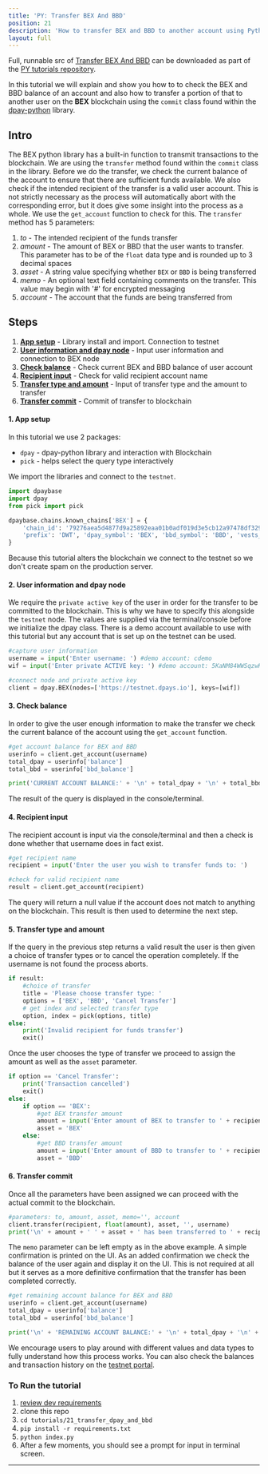 ```yaml
---
title: 'PY: Transfer BEX And BBD'
position: 21
description: 'How to transfer BEX and BBD to another account using Python.'
layout: full
---              
```

<span class="fa-pull-left top-of-tutorial-repo-link"><span class="first-word">Full</span>, runnable src of [Transfer BEX And BBD](https://github.com/dpays/developer-docs-tutorials-py/tree/master/tutorials/21_transfer_dpay_and_bbd) can be downloaded as part of the [PY tutorials repository](https://github.com/dpays/developer-docs-tutorials-py).</span>
<br>



In this tutorial we will explain and show you how to to check the BEX and BBD balance of an account and also how to transfer a portion of that to another user on the **BEX** blockchain using the `commit` class found within the [dpay-python](https://github.com/dpays/dpay-python) library.

## Intro

The BEX python library has a built-in function to transmit transactions to the blockchain. We are using the `transfer` method found within the `commit` class in the library. Before we do the transfer, we check the current balance of the account to ensure that there are sufficient funds available. We also check if the intended recipient of the transfer is a valid user account. This is not strictly necessary as the process will automatically abort with the corresponding error, but it does give some insight into the process as a whole. We use the `get_account` function to check for this. The `transfer` method has 5 parameters:

1.  _to_ - The intended recipient of the funds transfer
1.  _amount_ - The amount of BEX or BBD that the user wants to transfer. This parameter has to be of the `float` data type and is rounded up to 3 decimal spaces
1.  _asset_ - A string value specifying whether `BEX` or `BBD` is being transferred
1.  _memo_ - An optional text field containing comments on the transfer. This value may begin with '#' for encrypted messaging
1.  _account_ - The account that the funds are being transferred from

## Steps

1.  [**App setup**](#setup) - Library install and import. Connection to testnet
1.  [**User information and dpay node**](#userinfo) - Input user information and connection to BEX node
1.  [**Check balance**](#balance) - Check current BEX and BBD balance of user account
1.  [**Recipient input**](#recipient) - Check for valid recipient account name
1.  [**Transfer type and amount**](#amount) - Input of transfer type and the amount to transfer
1.  [**Transfer commit**](#commit) - Commit of transfer to blockchain

#### 1. App setup <a name="setup"></a>

In this tutorial we use 2 packages:

- `dpay` - dpay-python library and interaction with Blockchain
- `pick` - helps select the query type interactively

We import the libraries and connect to the `testnet`.

```python
import dpaybase
import dpay
from pick import pick

dpaybase.chains.known_chains['BEX'] = {
    'chain_id': '79276aea5d4877d9a25892eaa01b0adf019d3e5cb12a97478df3298ccdd01673',
    'prefix': 'DWT', 'dpay_symbol': 'BEX', 'bbd_symbol': 'BBD', 'vests_symbol': 'VESTS'
}
```

Because this tutorial alters the blockchain we connect to the testnet so we don't create spam on the production server.

#### 2. User information and dpay node <a name="userinfo"></a>

We require the `private active key` of the user in order for the transfer to be committed to the blockchain. This is why we have to specify this alongside the `testnet` node. The values are supplied via the terminal/console before we initialize the dpay class. There is a demo account available to use with this tutorial but any account that is set up on the testnet can be used.

```python
#capture user information
username = input('Enter username: ') #demo account: cdemo
wif = input('Enter private ACTIVE key: ') #demo account: 5KaNM84WWSqzwKzY82fXPaUW43idbLnPqf5SfjGxLfw6eV2kAP3

#connect node and private active key
client = dpay.BEX(nodes=['https://testnet.dpays.io'], keys=[wif])
```

#### 3. Check balance <a name="balance"></a>

In order to give the user enough information to make the transfer we check the current balance of the account using the `get_account` function.

```python
#get account balance for BEX and BBD
userinfo = client.get_account(username)
total_dpay = userinfo['balance']
total_bbd = userinfo['bbd_balance']

print('CURRENT ACCOUNT BALANCE:' + '\n' + total_dpay + '\n' + total_bbd + '\n')
```

The result of the query is displayed in the console/terminal.

#### 4. Recipient input <a name="recipient"></a>

The recipient account is input via the console/terminal and then a check is done whether that username does in fact exist.

```python
#get recipient name
recipient = input('Enter the user you wish to transfer funds to: ')

#check for valid recipient name
result = client.get_account(recipient)
```

The query will return a null value if the account does not match to anything on the blockchain. This result is then used to determine the next step.

#### 5. Transfer type and amount <a name="amount"></a>

If the query in the previous step returns a valid result the user is then given a choice of transfer types or to cancel the operation completely. If the username is not found the process aborts.

```python
if result:
    #choice of transfer
    title = 'Please choose transfer type: '
    options = ['BEX', 'BBD', 'Cancel Transfer']
    # get index and selected transfer type
    option, index = pick(options, title)
else:
    print('Invalid recipient for funds transfer')
    exit()
```

Once the user chooses the type of transfer we proceed to assign the amount as well as the `asset` parameter.

```python
if option == 'Cancel Transfer':
    print('Transaction cancelled')
    exit()
else:
    if option == 'BEX':
        #get BEX transfer amount
        amount = input('Enter amount of BEX to transfer to ' + recipient + ': ')
        asset = 'BEX'
    else:
        #get BBD transfer amount
        amount = input('Enter amount of BBD to transfer to ' + recipient + ': ')
        asset = 'BBD'
```

#### 6. Transfer commit <a name="commit"></a>

Once all the parameters have been assigned we can proceed with the actual commit to the blockchain.

```python
#parameters: to, amount, asset, memo='', account
client.transfer(recipient, float(amount), asset, '', username)
print('\n' + amount + ' ' + asset + ' has been transferred to ' + recipient)
```

The `memo` parameter can be left empty as in the above example. A simple confirmation is printed on the UI.
As an added confirmation we check the balance of the user again and display it on the UI. This is not required at all but it serves as a more definitive confirmation that the transfer has been completed correctly.

```python
#get remaining account balance for BEX and BBD
userinfo = client.get_account(username)
total_dpay = userinfo['balance']
total_bbd = userinfo['bbd_balance']

print('\n' + 'REMAINING ACCOUNT BALANCE:' + '\n' + total_dpay + '\n' + total_bbd + '\n')
```

We encourage users to play around with different values and data types to fully understand how this process works. You can also check the balances and transaction history on the [testnet portal](http://condenser.dpays.io/).

### To Run the tutorial

1.  [review dev requirements](https://github.com/dpays/developer-docs-tutorials-py/tree/master/tutorials/00_getting_started#dev-requirements)
1.  clone this repo
1.  `cd tutorials/21_transfer_dpay_and_bbd`
1.  `pip install -r requirements.txt`
1.  `python index.py`
1.  After a few moments, you should see a prompt for input in terminal screen.

---

